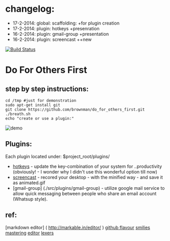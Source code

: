 changelog:
===
- 17-2-2014: global: scaffolding:      +for plugin creation
- 17-2-2014: plugin: hotkeys           +presenration
- 16-2-2014: plugin: gmail-group       +presentation
- 16-2-2014: plugin: screencast        ++new

[![Build Status](https://travis-ci.org/brownman/do_for_others_first.png?branch=develop)](https://travis-ci.org/brownman/do_for_others_first)

Do For Others First
=
step by step instructions:
---------------------------------


```shell
cd /tmp #just for demonstration
sudo apt-get install git
git clone https://github.com/brownman/do_for_others_first.git
./breath.sh
echo "create or use a plugin:"

```

![demo](https://raw2.github.com/brownman/do_for_others_first/develop/presentations/root.gif)
 



Plugins:
-----------

Each plugin located under: $project_root/plugins/


* [hotkeys](./src/plugins/hotkeys) - update the key-combination of your system for ..productivity (obviously! - I wonder why I didn't use this wonderful option till now)
* [screencast](./src/plugins/screencast) - recored your desktop - with the minified way - and save it as animated.gif
* [gmail-group] (./src/plugins/gmail-group) - utilize google mail service to allow quick messaging between people who share an email account (Whatsup style).

ref:
--
[markdown editor] ( http://markable.in/editor/ )
[github flavour](https://help.github.com/articles/markdown-basics#links)
[smilies](http://www.emoji-cheat-sheet.com/)
[mastering](http://guides.github.com/overviews/mastering-markdown/)
[editor](http://dillinger.io/)
[lexers](https://github.com/github/linguist/blob/master/lib/linguist/languages.yml)
